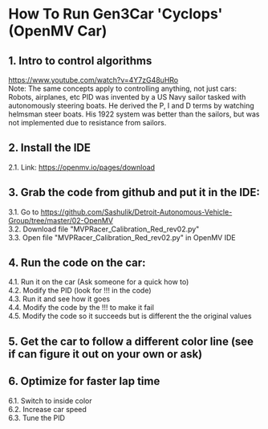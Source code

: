 # How To Run Gen3Car 'Cyclops' (OpenMV Car)

## 1. Intro to control algorithms
https://www.youtube.com/watch?v=4Y7zG48uHRo <br />
Note: The same concepts apply to controlling anything, not just cars: Robots, airplanes, etc
PID was invented by a US Navy sailor tasked with autonomously steering boats. He derived the P, I and D terms by watching helmsman steer boats. His 1922 system was better than the sailors, but was not implemented due to resistance from sailors.

## 2. Install the IDE
2.1. Link: https://openmv.io/pages/download 

## 3. Grab the code from github and put it in the IDE:  <br /> 
3.1. Go to https://github.com/Sashulik/Detroit-Autonomous-Vehicle-Group/tree/master/02-OpenMV <br />
3.2. Download file "MVPRacer_Calibration_Red_rev02.py" <br /> 
3.3. Open file "MVPRacer_Calibration_Red_rev02.py" in OpenMV IDE

## 4. Run the code on the car:
4.1. Run it on the car (Ask someone for a quick how to) <br />
4.2. Modify the PID (look for !!! in the code) <br />
4.3. Run it and see how it goes <br />
4.4. Modify the code by the !!! to make it fail <br />
4.5. Modify the code so it succeeds but is different the the original values

## 5. Get the car to follow a different color line (see if can figure it out on your own or ask)

## 6. Optimize for faster lap time <br />
6.1. Switch to inside color <br />
6.2. Increase car speed <br />
6.3. Tune the PID
